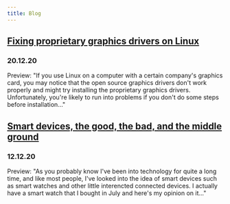 ```yaml
---
title: Blog
---
```



## [Fixing proprietary graphics drivers on Linux](/blog/201220/fixing-proprietary-graphics-drivers.md)
### 20.12.20
Preview: "If you use Linux on a computer with a certain company's graphics card, you may notice that the open source graphics drivers don't work properly and might try installing the proprietary graphics drivers. Unfortunately, you're likely to run into problems if you don't do some steps before installation..."

## [Smart devices, the good, the bad, and the middle ground](/blog/121220/smartdevices.md)
### 12.12.20

Preview: "As you probably know I've been into technology for quite a long time, and like most people, I've looked into the idea of smart devices such as smart watches and other little interencted connected devices. I actually have a smart watch that I bought in July and here's my opinion on it..."
